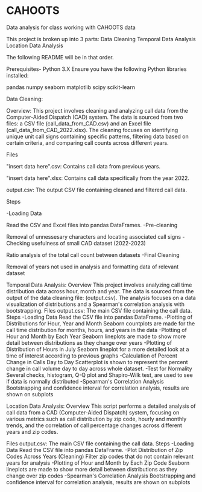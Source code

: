 # CAHOOTS
Data analysis for class working with CAHOOTS data

This project is broken up into 3 parts:
Data Cleaning
Temporal Data Analysis 
Location Data Analysis

The following README will be in that order.

Prerequisites- Python 3.X
Ensure you have the following Python libraries installed:

pandas
numpy
seaborn
matplotlib
scipy
scikit-learn


Data Cleaning:

Overview:
This project involves cleaning and analyzing call data from the Computer-Aided Dispatch (CAD) system. The data is sourced from two files: a CSV file (call_data_from_CAD.csv) and an Excel file (call_data_from_CAD_2022.xlsx). The cleaning focuses on identifying unique unit call signs containing specific patterns, filtering data based on certain criteria, and comparing call counts across different years.

Files

"insert data here".csv: Contains call data from previous years.

"insert data here".xlsx: Contains call data specifically from the year 2022.

output.csv: The output CSV file containing cleaned and filtered call data.

Steps

-Loading Data

  Read the CSV and Excel files into pandas DataFrames.
-Pre-cleaning

  Removal of unnessesary characters and locating associated call signs
-Checking usefulness of small CAD dataset (2022-2023)

  Ratio analysis of the total call count between datasets
-Final Cleaning

  Removal of years not used in analysis and formatting data of relevant dataset

Temporal Data Analysis:
Overview
This project involves analyzing call time distribution data across hour, month and year. The data is sourced from the output of the data cleaning file: (output.csv). The analysis focuses on a data visualization of distributions and a Spearman's correlation analysis with bootstrapping. 
Files
output.csv: The main CSV file containing the call data.
Steps
-Loading Data
  Read the CSV file into pandas DataFrame.
-Plotting of Distributions for Hour, Year and Month
  Seaborn countplots are made for the call time distribution for months, hours, and years in the data
-Plotting of Hour and Month by Each Year
  Seaborn lineplots are made to show more detail between distributions as they change over years
-Plotting of Distribution of Hours in July
  Seaborn lineplot for a more detailed look at a time of interest according to previous graphs
-Calculation of Percent Change in Calls Day to Day
  Scatterplot is shown to represent the percent change in call volume day to day across whole dataset.
-Test for Normality
  Several checks, histogram, Q-Q plot and Shapiro-Wilk test, are used to see if data is normally distributed
-Spearman's Correlation Analysis
  Bootstrapping and confidence interval for correlation analysis, results are shown on subplots

Location Data Analysis:
Overview
This script performs a detailed analysis of call data from a CAD (Computer-Aided Dispatch) system, focusing on various metrics such as call distribution by zip code, hourly and monthly trends, and the correlation of call percentage changes across different years and zip codes.

Files
output.csv: The main CSV file containing the call data.
Steps
-Loading Data
  Read the CSV file into pandas DataFrame.
-Plot Distribution of Zip Codes Across Years (Cleaning)
  Filter zip codes that do not contain relevant years for analysis
-Plotting of Hour and Month by Each Zip Code
  Seaborn lineplots are made to show more detail between distributions as they change over zip codes
-Spearman's Correlation Analysis
  Bootstrapping and confidence interval for correlation analysis, results are shown on subplots
  
  


